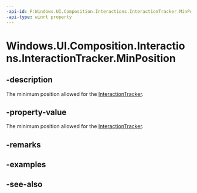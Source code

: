 ```yaml
---
-api-id: P:Windows.UI.Composition.Interactions.InteractionTracker.MinPosition
-api-type: winrt property
---
```


<!-- Property syntax
public Windows.Foundation.Numerics.Vector3 MinPosition { get;  set; }
-->

# Windows.UI.Composition.Interactions.InteractionTracker.MinPosition

## -description
The minimum position allowed for the [InteractionTracker](interactiontracker.md).



## -property-value
The minimum position allowed for the [InteractionTracker](interactiontracker.md).

## -remarks

## -examples

## -see-also
